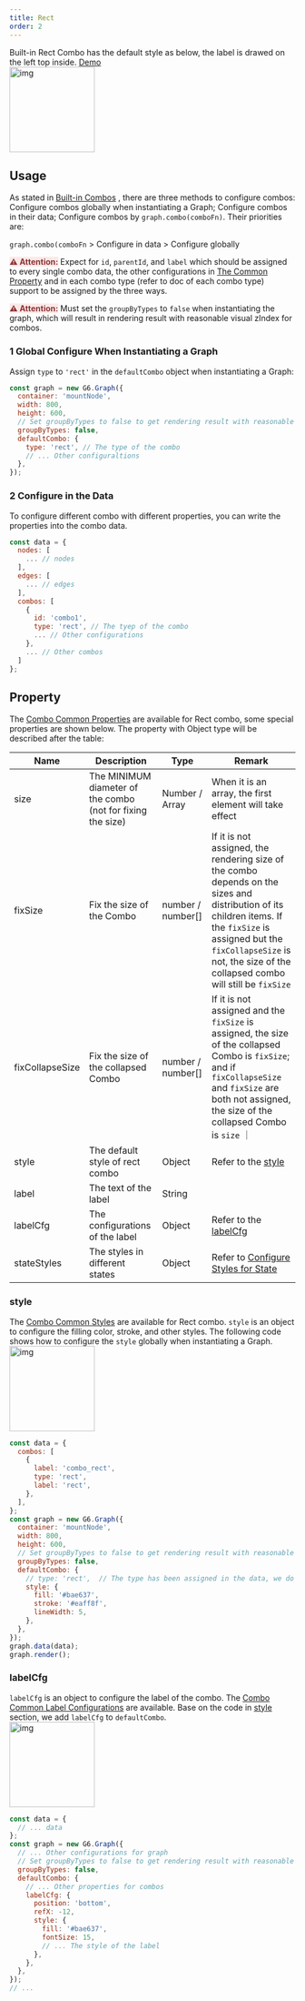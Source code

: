 ```yaml
---
title: Rect
order: 2
---
```


Built-in Rect Combo has the default style as below, the label is drawed on the left top inside. <a href='/en/examples/item/defaultCombos#rect' target='_blank'>Demo</a> <br /> <img src='https://gw.alipayobjects.com/mdn/rms_f8c6a0/afts/img/A*Khp4QpxXVlQAAAAAAAAAAABkARQnAQ' width=150 alt='img'/>

## Usage

As stated in [Built-in Combos](/en/docs/manual/middle/elements/combos/defaultCombo) , there are three methods to configure combos: Configure combos globally when instantiating a Graph; Configure combos in their data; Configure combos by `graph.combo(comboFn)`. Their priorities are:

`graph.combo(comboFn` > Configure in data > Configure globally

<span style="background-color: rgb(251, 233, 231); color: rgb(139, 53, 56)"><strong>⚠️ Attention:</strong></span> Expect for `id`, `parentId`, and `label` which should be assigned to every single combo data, the other configurations in [The Common Property](/en/docs/manual/middle/elements/combos/defaultCombo#common-property) and in each combo type (refer to doc of each combo type) support to be assigned by the three ways.

<span style="background-color: rgb(251, 233, 231); color: rgb(139, 53, 56)"><strong>⚠️ Attention:</strong></span> Must set the `groupByTypes` to `false` when instantiating the graph, which will result in rendering result with reasonable visual zIndex for combos.

### 1 Global Configure When Instantiating a Graph

Assign `type` to `'rect'` in the `defaultCombo` object when instantiating a Graph:

```javascript
const graph = new G6.Graph({
  container: 'mountNode',
  width: 800,
  height: 600,
  // Set groupByTypes to false to get rendering result with reasonable visual zIndex for combos
  groupByTypes: false,
  defaultCombo: {
    type: 'rect', // The type of the combo
    // ... Other configuraltions
  },
});
```

### 2 Configure in the Data

To configure different combo with different properties, you can write the properties into the combo data.

```javascript
const data = {
  nodes: [
    ... // nodes
  ],
  edges: [
    ... // edges
  ],
  combos: [
    {
      id: 'combo1',
      type: 'rect', // The tyep of the combo
      ... // Other configurations
    },
    ... // Other combos
  ]
};
```

## Property

The [Combo Common Properties](/en/docs/manual/middle/elements/combos/defaultCombo/#common-property) are available for Rect combo, some special properties are shown below. The property with Object type will be described after the table:<br />

| Name | Description | Type | Remark |
| --- | --- | --- | --- |
| size | The MINIMUM diameter of the combo (not for fixing the size) | Number / Array | When it is an array, the first element will take effect |
| fixSize | Fix the size of the Combo | number / number[] | If it is not assigned, the rendering size of the combo depends on the sizes and distribution of its children items. If the `fixSize` is assigned but the `fixCollapseSize` is not, the size of the collapsed combo will still be `fixSize` |
| fixCollapseSize | Fix the size of the collapsed Combo | number / number[] | If it is not assigned and the `fixSize` is assigned, the size of the collapsed Combo is `fixSize`; and if `fixCollapseSize` and `fixSize` are both not assigned, the size of the collapsed Combo is `size` ｜ |
| style | The default style of rect combo | Object | Refer to the [style](./rect#style) |
| label | The text of the label | String |  |
| labelCfg | The configurations of the label | Object | Refer to the [labelCfg](/rect#labelcfg) |
| stateStyles | The styles in different states | Object | Refer to [Configure Styles for State](/en/docs/manual/middle/states/state#configure-styles-for-state) |

### style

The [Combo Common Styles](/en/docs/manual/middle/elements/nodes/defaultNode/#style) are available for Rect combo. `style` is an object to configure the filling color, stroke, and other styles. The following code shows how to configure the `style` globally when instantiating a Graph.<br /> <img src='https://gw.alipayobjects.com/mdn/rms_f8c6a0/afts/img/A*VwLDQrjV9PkAAAAAAAAAAABkARQnAQ' width=150 alt='img'/>

```javascript
const data = {
  combos: [
    {
      label: 'combo_rect',
      type: 'rect',
      label: 'rect',
    },
  ],
};
const graph = new G6.Graph({
  container: 'mountNode',
  width: 800,
  height: 600,
  // Set groupByTypes to false to get rendering result with reasonable visual zIndex for combos
  groupByTypes: false,
  defaultCombo: {
    // type: 'rect',  // The type has been assigned in the data, we do not have to define it any more
    style: {
      fill: '#bae637',
      stroke: '#eaff8f',
      lineWidth: 5,
    },
  },
});
graph.data(data);
graph.render();
```

### labelCfg

`labelCfg` is an object to configure the label of the combo. The [Combo Common Label Configurations](/en/docs/manual/middle/elements/combos/defaultCombo/#label-and-labelcfg) are available. Base on the code in [style](#style) section, we add `labelCfg` to `defaultCombo`.<br /><img src='https://gw.alipayobjects.com/mdn/rms_f8c6a0/afts/img/A*qAqbSLqTWSoAAAAAAAAAAABkARQnAQ' width=150 alt='img'/>

```javascript
const data = {
  // ... data
};
const graph = new G6.Graph({
  // ... Other configurations for graph
  // Set groupByTypes to false to get rendering result with reasonable visual zIndex for combos
  groupByTypes: false,
  defaultCombo: {
    // ... Other properties for combos
    labelCfg: {
      position: 'bottom',
      refX: -12,
      style: {
        fill: '#bae637',
        fontSize: 15,
        // ... The style of the label
      },
    },
  },
});
// ...
```

